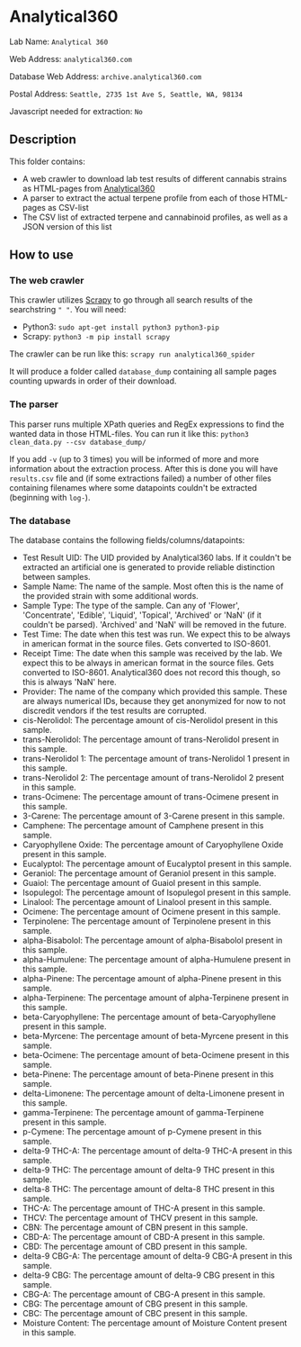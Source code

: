 # Analytical360
Lab Name: `Analytical 360`

Web Address: `analytical360.com`

Database Web Address: `archive.analytical360.com`

Postal Address: `Seattle, 2735 1st Ave S, Seattle, WA, 98134`

Javascript needed for extraction: `No`

## Description
This folder contains:
* A web crawler to download lab test results of different cannabis strains as HTML-pages from [Analytical360](http://archive.analytical360.com)
* A parser to extract the actual terpene profile from each of those HTML-pages as CSV-list
* The CSV list of extracted terpene and cannabinoid profiles, as well as a JSON version of this list

## How to use
### The web crawler
This crawler utilizes [Scrapy](https://scrapy.org/) to go through all search results of the searchstring `" "`. You will need:
* Python3: `sudo apt-get install python3 python3-pip`
* Scrapy:  `python3 -m pip install scrapy`

The crawler can be run like this:
`scrapy run analytical360_spider`

It will produce a folder called `database_dump` containing all sample pages counting upwards in order of their download.

### The parser
This parser runs multiple XPath queries and RegEx expressions to find the wanted data in those HTML-files. You can run it like this:
`python3 clean_data.py --csv database_dump/`

If you add `-v` (up to 3 times) you will be informed of more and more information about the extraction process.
After this is done you will have `results.csv` file and (if some extractions failed) a number of other files containing filenames where some datapoints couldn't be extracted (beginning with `log-`).

### The database
The database contains the following fields/columns/datapoints:
* Test Result UID: The UID provided by Analytical360 labs. If it couldn't be extracted an artificial one is generated to provide reliable distinction between samples.
* Sample Name: The name of the sample. Most often this is the name of the provided strain with some additional words.
* Sample Type: The type of the sample. Can any of 'Flower', 'Concentrate', 'Edible', 'Liquid', 'Topical', 'Archived' or 'NaN' (if it couldn't be parsed). 'Archived' and 'NaN' will be removed in the future.
* Test Time: The date when this test was run. We expect this to be always in american format in the source files. Gets converted to ISO-8601.
* Receipt Time: The date when this sample was received by the lab. We expect this to be always in american format in the source files. Gets converted to ISO-8601. Analytical360 does not record this though, so this is always 'NaN' here.
* Provider: The name of the company which provided this sample. These are always numerical IDs, because they get anonymized for now to not discredit vendors if the test results are corrupted.
* cis-Nerolidol: The percentage amount of cis-Nerolidol present in this sample.
* trans-Nerolidol: The percentage amount of trans-Nerolidol present in this sample.
* trans-Nerolidol 1: The percentage amount of trans-Nerolidol 1 present in this sample.
* trans-Nerolidol 2: The percentage amount of trans-Nerolidol 2 present in this sample.
* trans-Ocimene: The percentage amount of trans-Ocimene present in this sample.
* 3-Carene: The percentage amount of 3-Carene present in this sample.
* Camphene: The percentage amount of Camphene present in this sample.
* Caryophyllene Oxide: The percentage amount of Caryophyllene Oxide present in this sample.
* Eucalyptol: The percentage amount of Eucalyptol present in this sample.
* Geraniol: The percentage amount of Geraniol present in this sample.
* Guaiol: The percentage amount of Guaiol present in this sample.
* Isopulegol: The percentage amount of Isopulegol present in this sample.
* Linalool: The percentage amount of Linalool present in this sample.
* Ocimene: The percentage amount of Ocimene present in this sample.
* Terpinolene: The percentage amount of Terpinolene present in this sample.
* alpha-Bisabolol: The percentage amount of alpha-Bisabolol present in this sample.
* alpha-Humulene: The percentage amount of alpha-Humulene present in this sample.
* alpha-Pinene: The percentage amount of alpha-Pinene present in this sample.
* alpha-Terpinene: The percentage amount of alpha-Terpinene present in this sample.
* beta-Caryophyllene: The percentage amount of beta-Caryophyllene present in this sample.
* beta-Myrcene: The percentage amount of beta-Myrcene present in this sample.
* beta-Ocimene: The percentage amount of beta-Ocimene present in this sample.
* beta-Pinene: The percentage amount of beta-Pinene present in this sample.
* delta-Limonene: The percentage amount of delta-Limonene present in this sample.
* gamma-Terpinene: The percentage amount of gamma-Terpinene present in this sample.
* p-Cymene: The percentage amount of p-Cymene present in this sample.
* delta-9 THC-A: The percentage amount of delta-9 THC-A present in this sample.
* delta-9 THC: The percentage amount of delta-9 THC present in this sample.
* delta-8 THC: The percentage amount of delta-8 THC present in this sample.
* THC-A: The percentage amount of THC-A present in this sample.
* THCV: The percentage amount of THCV present in this sample.
* CBN: The percentage amount of CBN present in this sample.
* CBD-A: The percentage amount of CBD-A present in this sample.
* CBD: The percentage amount of CBD present in this sample.
* delta-9 CBG-A: The percentage amount of delta-9 CBG-A present in this sample.
* delta-9 CBG: The percentage amount of delta-9 CBG present in this sample.
* CBG-A: The percentage amount of CBG-A present in this sample.
* CBG: The percentage amount of CBG present in this sample.
* CBC: The percentage amount of CBC present in this sample.
* Moisture Content: The percentage amount of Moisture Content present in this sample.
